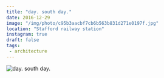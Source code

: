 ```yaml
---
title: "day. south day."
date: 2016-12-29
image: "/img/photo/c95b3aacbf7cb6b563b831d271e0197f.jpg"
location: "Stafford railway station"
instagram: true
draft: false
tags:
 - architecture
---
```


![day. south day.](/img/photo/c95b3aacbf7cb6b563b831d271e0197f.jpg)
